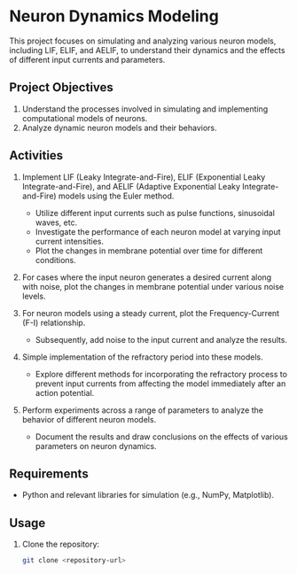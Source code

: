 # Neuron Dynamics Modeling
This project focuses on simulating and analyzing various neuron models, including LIF, ELIF, and AELIF, to understand their dynamics and the effects of different input currents and parameters.

## Project Objectives
1. Understand the processes involved in simulating and implementing computational models of neurons.
2. Analyze dynamic neuron models and their behaviors.

## Activities
1. Implement LIF (Leaky Integrate-and-Fire), ELIF (Exponential Leaky Integrate-and-Fire), and AELIF (Adaptive Exponential Leaky Integrate-and-Fire) models using the Euler method. 
   - Utilize different input currents such as pulse functions, sinusoidal waves, etc. 
   - Investigate the performance of each neuron model at varying input current intensities.
   - Plot the changes in membrane potential over time for different conditions.
   
2. For cases where the input neuron generates a desired current along with noise, plot the changes in membrane potential under various noise levels.

3. For neuron models using a steady current, plot the Frequency-Current (F-I) relationship.
   - Subsequently, add noise to the input current and analyze the results.

4. Simple implementation of the refractory period into these models.
   - Explore different methods for incorporating the refractory process to prevent input currents from affecting the model immediately after an action potential.

5. Perform experiments across a range of parameters to analyze the behavior of different neuron models.
   - Document the results and draw conclusions on the effects of various parameters on neuron dynamics.

## Requirements
- Python and relevant libraries for simulation (e.g., NumPy, Matplotlib).

## Usage
1. Clone the repository:
   ```bash
   git clone <repository-url>
